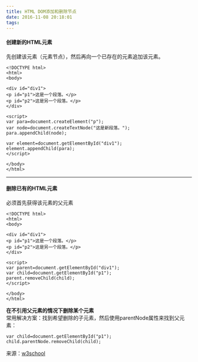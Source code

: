 ```yaml
---
title: HTML DOM添加和删除节点
date: 2016-11-08 20:18:01
tags:
---
```

#### 创建新的HTML元素
先创建该元素（元素节点），然后再向一个已存在的元素追加该元素。
``` bush
<!DOCTYPE html>
<html>
<body>

<div id="div1">
<p id="p1">这是一个段落。</p>
<p id="p2">这是另一个段落。</p>
</div>

<script>
var para=document.createElement("p");
var node=document.createTextNode("这是新段落。");
para.appendChild(node);

var element=document.getElementById("div1");
element.appendChild(para);
</script>

</body>
</html>
```
******
#### 删除已有的HTML元素
必须首先获得该元素的父元素
``` bush
<!DOCTYPE html>
<html>
<body>

<div id="div1">
<p id="p1">这是一个段落。</p>
<p id="p2">这是另一个段落。</p>
</div>

<script>
var parent=document.getElementById("div1");
var child=document.getElementById("p1");
parent.removeChild(child);
</script>

</body>
</html>
```
<b>在不引用父元素的情况下删除某个元素 </b>  
常用解决方案：找到希望删除的子元素，然后使用parentNode属性来找到父元素：
``` bush
var child=document.getElementById("p1");
child.parentNode.removeChild(child);
```
来源：[w3school](www.w3school.com.cn)
